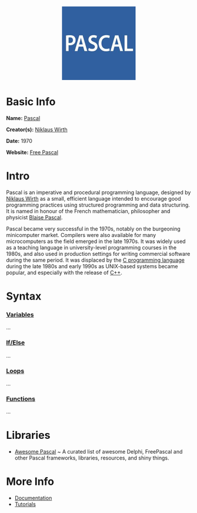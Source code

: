 <p align="center"><img width="200" height="200" src="https://github.com/jgphilpott/babel/blob/main/Pascal/logo.png"></p>

# Basic Info

**Name:** [Pascal](https://en.wikipedia.org/wiki/Pascal_(programming_language))

**Creator(s):** [Niklaus Wirth](https://en.wikipedia.org/wiki/Niklaus_Wirth)

**Date:** 1970

**Website:** [Free Pascal](https://www.freepascal.org)

# Intro

Pascal is an imperative and procedural programming language, designed by [Niklaus Wirth](https://en.wikipedia.org/wiki/Niklaus_Wirth) as a small, efficient language intended to encourage good programming practices using structured programming and data structuring. It is named in honour of the French mathematician, philosopher and physicist [Blaise Pascal](https://en.wikipedia.org/wiki/Blaise_Pascal).

Pascal became very successful in the 1970s, notably on the burgeoning minicomputer market. Compilers were also available for many microcomputers as the field emerged in the late 1970s. It was widely used as a teaching language in university-level programming courses in the 1980s, and also used in production settings for writing commercial software during the same period. It was displaced by the [C programming language](https://github.com/jgphilpott/babel/blob/main/C/README.md) during the late 1980s and early 1990s as UNIX-based systems became popular, and especially with the release of [C++](https://github.com/jgphilpott/babel/blob/main/C%2B%2B/README.md).

# Syntax

### [Variables](https://www.tutorialspoint.com/pascal/pascal_variable_types.htm)

...

### [If/Else](https://www.tutorialspoint.com/pascal/pascal_decision_making.htm)

...

### [Loops](https://www.tutorialspoint.com/pascal/pascal_loops.htm)

...

### [Functions](https://www.tutorialspoint.com/pascal/pascal_functions.htm)

...

# Libraries

 - [Awesome Pascal](https://github.com/Fr0sT-Brutal/awesome-pascal) ~ A curated list of awesome Delphi, FreePascal and other Pascal frameworks, libraries, resources, and shiny things.

# More Info

 - [Documentation](https://www.freepascal.org/docs.html)
 - [Tutorials](https://www.tutorialspoint.com/pascal/index.htm)
